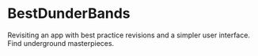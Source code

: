 # BestDunderBands
Revisiting an app with best practice revisions and a simpler user interface.  Find underground masterpieces.
